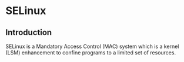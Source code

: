 # SELinux

## Introduction

SELinux is a Mandatory Access Control (MAC) system which is a kernel (LSM) enhancement to confine programs to a limited set of resources.